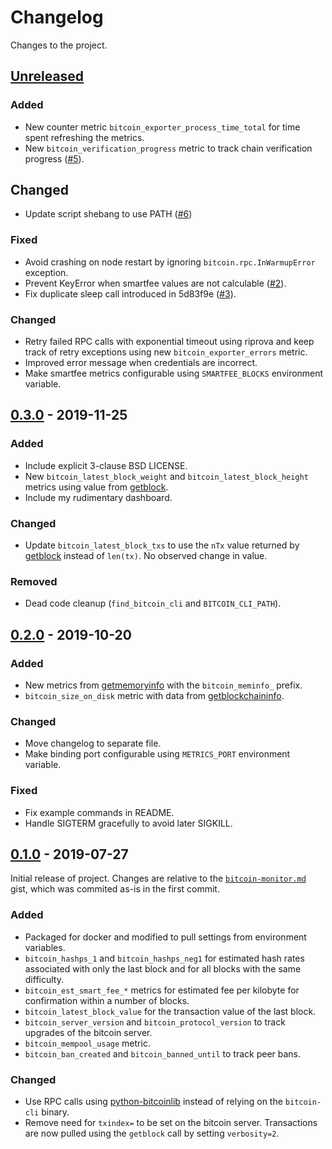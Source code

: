 # Changelog
Changes to the project.

## [Unreleased]

### Added
- New counter metric `bitcoin_exporter_process_time_total` for time spent refreshing the metrics.
- New `bitcoin_verification_progress` metric to track chain verification progress ([#5][pr-5]).

[pr-5]: https://github.com/jvstein/bitcoin-prometheus-exporter/pull/5

## Changed
- Update script shebang to use PATH ([#6][pr-6])

[pr-6]: https://github.com/jvstein/bitcoin-prometheus-exporter/pull/6

### Fixed
- Avoid crashing on node restart by ignoring `bitcoin.rpc.InWarmupError` exception.
- Prevent KeyError when smartfee values are not calculable ([#2][issue-2]).
- Fix duplicate sleep call introduced in 5d83f9e ([#3][issue-3]).

[issue-2]: https://github.com/jvstein/bitcoin-prometheus-exporter/issues/2
[issue-3]: https://github.com/jvstein/bitcoin-prometheus-exporter/issues/3

### Changed
- Retry failed RPC calls with exponential timeout using riprova and keep track of retry exceptions using new
  `bitcoin_exporter_errors` metric.
- Improved error message when credentials are incorrect.
- Make smartfee metrics configurable using `SMARTFEE_BLOCKS` environment variable.

## [0.3.0] - 2019-11-25

### Added
- Include explicit 3-clause BSD LICENSE.
- New `bitcoin_latest_block_weight` and `bitcoin_latest_block_height` metrics using value from [getblock].
- Include my rudimentary dashboard.

### Changed
- Update `bitcoin_latest_block_txs` to use the `nTx` value returned by [getblock] instead of `len(tx)`. No observed change in value.

### Removed
- Dead code cleanup (`find_bitcoin_cli` and `BITCOIN_CLI_PATH`).

[getblock]: https://bitcoincore.org/en/doc/0.18.0/rpc/blockchain/getblock/

## [0.2.0] - 2019-10-20

### Added
- New metrics from [getmemoryinfo] with the `bitcoin_meminfo_` prefix.
- `bitcoin_size_on_disk` metric with data from [getblockchaininfo].

[getmemoryinfo]: https://bitcoincore.org/en/doc/0.18.0/rpc/control/getmemoryinfo/
[getblockchaininfo]: https://bitcoincore.org/en/doc/0.18.0/rpc/blockchain/getblockchaininfo/

### Changed
- Move changelog to separate file.
- Make binding port configurable using `METRICS_PORT` environment variable.

### Fixed
- Fix example commands in README.
- Handle SIGTERM gracefully to avoid later SIGKILL.


## [0.1.0] - 2019-07-27

Initial release of project. Changes are relative to the [`bitcoin-monitor.md`][source-gist] gist, which was commited
as-is in the first commit.

[source-gist]: https://gist.github.com/ageis/a0623ae6ec9cfc72e5cb6bde5754ab1f

### Added
- Packaged for docker and modified to pull settings from environment variables.
- `bitcoin_hashps_1` and `bitcoin_hashps_neg1` for estimated hash rates associated with only the last block and for all blocks with the same difficulty.
- `bitcoin_est_smart_fee_*` metrics for estimated fee per kilobyte for confirmation within a number of blocks.
- `bitcoin_latest_block_value` for the transaction value of the last block.
- `bitcoin_server_version` and `bitcoin_protocol_version` to track upgrades of the bitcoin server.
- `bitcoin_mempool_usage` metric.
- `bitcoin_ban_created` and `bitcoin_banned_until` to track peer bans.

### Changed
- Use RPC calls using [python-bitcoinlib] instead of relying on the `bitcoin-cli` binary.
- Remove need for `txindex=` to be set on the bitcoin server. Transactions are now pulled using the `getblock` call by setting `verbosity=2`.

[python-bitcoinlib]: https://github.com/petertodd/python-bitcoinlib

[Unreleased]: https://github.com/jvstein/bitcoin-prometheus-exporter/compare/v0.3.0...HEAD
[0.3.0]: https://github.com/jvstein/bitcoin-prometheus-exporter/compare/v0.2.0...v0.3.0
[0.2.0]: https://github.com/jvstein/bitcoin-prometheus-exporter/compare/v0.1.0...v0.2.0
[0.1.0]: https://github.com/jvstein/bitcoin-prometheus-exporter/compare/5abac0a8c58a9c0a79c6493b3273e04fda7b050f...v0.1.0

